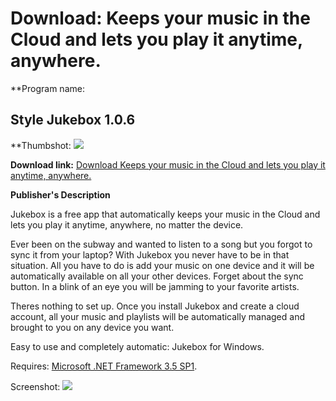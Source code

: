 # Download: Keeps your music in the Cloud and lets you play it anytime, anywhere.

**Program name: 

## Style Jukebox 1.0.6

  
**Thumbshot: ![](http://www.freewarefiles.com/screenshot/jukebox051_md.jpg)   
  
**Download link:** [Download Keeps your music in the Cloud and lets you play it anytime, anywhere.](http://freewares.boysofts.com/Jukebox_program_79579.html)  
  


**Publisher's Description**  
  


Jukebox is a free app that automatically keeps your music in the Cloud and lets you play it anytime, anywhere, no matter the device. 

Ever been on the subway and wanted to listen to a song but you forgot to sync it from your laptop? With Jukebox you never have to be in that situation. All you have to do is add your music on one device and it will be automatically available on all your other devices. Forget about the sync button. In a blink of an eye you will be jamming to your favorite artists.

Theres nothing to set up. Once you install Jukebox and create a cloud account, all your music and playlists will be automatically managed and brought to you on any device you want.

Easy to use and completely automatic: Jukebox for Windows.

Requires: [Microsoft .NET Framework 3.5 SP1](http://www.freewarefiles.com/Microsoft-NET-Framework-3_program_31320.html).

  
  
Screenshot: ![](http://www.freewarefiles.com/screenshot/jukebox051.jpg)
